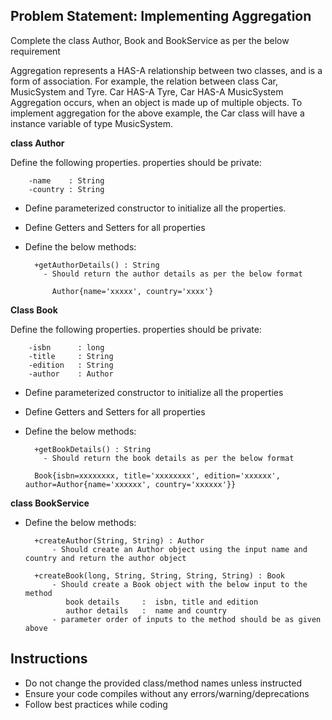 ## Problem Statement: Implementing Aggregation

Complete the class Author, Book and BookService as per the below requirement

Aggregation represents a HAS-A relationship between two classes, and is a form of association. 
For example, the relation between class Car, MusicSystem and Tyre. Car HAS-A Tyre, Car HAS-A MusicSystem 
Aggregation occurs, when an object is made up of multiple objects. To implement aggregation for the above example, the Car class 
will have a instance variable of type MusicSystem.

**class Author**

Define the following properties. properties should be private:
        
        -name    : String 
        -country : String

- Define parameterized constructor to initialize all the properties. 

- Define Getters and Setters for all properties 
     
- Define the below methods:

        +getAuthorDetails() : String       
          - Should return the author details as per the below format

            Author{name='xxxxx', country='xxxx'}

**Class Book**

Define the following properties. properties should be private:

        -isbn      : long         
        -title     : String
        -edition   : String
        -author    : Author 

- Define parameterized constructor to initialize all the properties

- Define Getters and Setters for all properties 
     
- Define the below methods:

        +getBookDetails() : String       
          - Should return the book details as per the below format

        Book{isbn=xxxxxxxx, title='xxxxxxxx', edition='xxxxxx', author=Author{name='xxxxxx', country='xxxxxx'}}


**class BookService**
- Define the below methods:

        +createAuthor(String, String) : Author       
            - Should create an Author object using the input name and country and return the author object 

        +createBook(long, String, String, String, String) : Book
            - Should create a Book object with the below input to the method
               book details     :  isbn, title and edition 
               author details   :  name and country  
            - parameter order of inputs to the method should be as given above

## Instructions
- Do not change the provided class/method names unless instructed
- Ensure your code compiles without any errors/warning/deprecations 
- Follow best practices while coding
